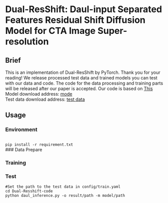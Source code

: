 # Dual-ResShift: Daul-input Separated Features Residual Shift Diffusion Model for CTA Image Super-resolution

## Brief
This is an implementation of Dual-ResShift by PyTorch. Thank you for your reading! We release processed test data and trained models you can test with our data and code. The code for the data processing and training parts will be released after our paper is accepted. Our code is based on [This](https://github.com/zsyOAOA/ResShift)
<br />Model download address: [mode](https://drive.google.com/drive/folders/109UfiqeiBwjB-VopWsTDH9SA5GnJI-K8?usp=drive_link)
<br />Test data download address: [test data](https://drive.google.com/drive/folders/1KeWI0IjmUjysVIyzs-mSOnZVUjQxgmZk?usp=drive_link)
## Usage
### Environment
<code>
pip install -r requirement.txt
</code>
### Data Prepare


### Training


### Test
```
#Set the path to the test data in config/train.yaml
cd Dual-Resshift-code
python daul_inference.py -o result/path -m model/path
```
